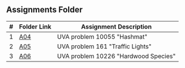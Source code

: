 ##  Assignments Folder

|   #   | Folder Link      | Assignment Description               |
| :---: | ---------------- | ------------------------------------ |
|   1   | [A04](A04) | UVA problem 10055 "Hashmat"          |
|   2   | [A05](A05)     | UVA problem 161 "Traffic Lights"     |
|   3   | [A06](A06)       | UVA problem 10226 "Hardwood Species" |

